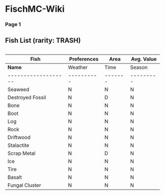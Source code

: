 # FischMC-Wiki

### Page 1
## Fish List (rarity: TRASH)

<div style="overflow-x: auto;">

| **Fish** | **Preferences** | **Area** | **Avg. Value** |
|-------------------|---------------------------------------|--------------------------------------|----------------------|
| **Name** | Weather | Time | Season | **Bait** | Location | Radar Location | C$/kg | Kg | C$ |
|-------------------|----------|-------|---------|----------|-------------------|------------------|---------|-----|------|
| Seaweed           | N | N | N | Magnet   | Regionless        | N | 30    | 0.2 | 6    |
| Destroyed Fossil  | N | D | N | None     | The Depths        | N | 7.78  | 2.75| 21.4 |
| Bone              | N | N | N | Magnet   | Brine Pool        | N | 12    | 1.75| 21   |
| Boot              | N | N | N | Magnet   | Regionless        | N | 12.5  | 1.2 | 15   |
| Log               | N | N | N | Magnet   | Regionless        | N | 16.53 | 6   | 99.2 |
| Rock              | N | N | N | Magnet   | Regionless        | N | 0.71  | 18  | 12.9 |
| Driftwood         | N | N | N | Magnet   | Regionless        | N | 16.67 | 0.6 | 10   |
| Stalactite        | N | N | N | Magnet   | Desolate Deep     | N | 2.69  | 9.5 | 25.6 |
| Scrap Metal       | N | D | N | Magnet   | The Depths        | N | 8     | 3   | 24   |
| Ice               | N | N | N | Magnet   | Snowcap Island    | N | 2.5   | 5   | 12.5 |
| Tire              | N | N | N | Magnet   | Regionless        | N | 1.82  | 11  | 20   |
| Basalt            | N | N | N | Magnet   | Roslit Volcano    | N | 0.71  | 18  | 12.9 |
| Fungal Cluster    | N | N | N | Magnet   | Mushgrove Swamp   | N | 10    | 0.9 | 9    |
 
 </div>